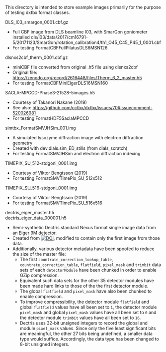 This directory is intended to store example images primarily for the purpose of
testing dxtbx format classes.

DLS_I03_smargon_0001.cbf.gz
- Full CBF image from DLS beamline I03, with SmarGon goniometer installed
dls/i03/data/2017/cm16791-5/20171123/SmarGon/rotation_calibration4/th1_O45_C45_P45_1_0001.cbf
- For testing FormatCBFFullPilatusDLS6MSN126

dlsnxs2cbf_therm_0001.cbf.gz
- miniCBF file converted from original .h5 file using dlsnxs2cbf
- Original file: https://zenodo.org/record/2616448/files/Therm_6_2_master.h5
- For testing FormatCBFMiniEigerDLS16MSN160

SACLA-MPCCD-Phase3-21528-5images.h5
- Courtesy of Takanori Nakane (2019)
- See also: https://github.com/cctbx/dxtbx/issues/70#issuecomment-520026981
- For testing FormatHDF5SaclaMPCCD

simtbx_FormatSMVJHSim_001.img
- A simulated lysozyme diffraction image with electron diffraction geometry
- Created with dev.dials.sim_ED_stills (from dials_scratch)
- For testing FormatSMVJHSim and electron diffraction indexing

TIMEPIX_SU_512-stdgoni_0001.img
- Courtesy of Viktor Bengtsson (2019)
- For testing FormatSMVTimePix_SU_512x512

TIMEPIX_SU_516-stdgoni_0001.img
- Courtesy of Viktor Bengtsson (2019)
- For testing FormatSMVTimePix_SU_516x516

dectris_eiger_master.h5\
dectris_eiger_data_000001.h5
- Semi-synthetic Dectris standard Nexus format single image data from an Eiger 9M detector.
- Created from [![DOI](https://zenodo.org/badge/DOI/10.5281/zenodo.1221344.svg)](https://doi.org/10.5281/zenodo.1221344), modified to contain only the first image from those data.
- Additionally, various detector metadata have been spoofed to reduce the size of the master file:
  * The first `countrate_correction_lookup_table`, `countrate_correction_table`, `flatfield`, `pixel_mask` and `trimbit` data sets of each `detectorModule` have been chunked in order to enable GZip compression.
  * Equivalent such data sets for the other 35 detector modules have been made hard links to those of the the first detector module.
  * The global `flatfield` and `pixel_mask` have also been chunked to enable compression.
  * To improve compressibility, the detector module `flatfield` and global `flatfield` values have all been set to `1`, the detector module `pixel_mask` and global `pixel_mask` values have all been set to `0` and the detector module `trimbit` values have all been set to `16`.
  * Dectris uses 32-bit unsigned integers to record the global and module `pixel_mask` values.  Since only the five least significant bits are meaningful, the other 27 bits being undefined, a smaller data type would suffice.  Accordingly, the data type has been changed to 8-bit unsigned integers.
